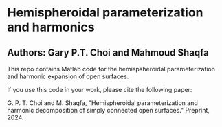 # Hemispheroidal parameterization and harmonics
## Authors: Gary P.T. Choi and Mahmoud Shaqfa
This repo contains Matlab code for the hemispsheroidal parameterization and harmonic expansion of open surfaces.



If you use this code in your work, please cite the following paper:

G. P. T. Choi and M. Shaqfa, "Hemispheroidal parameterization and harmonic decomposition of simply connected open surfaces." Preprint, 2024.
